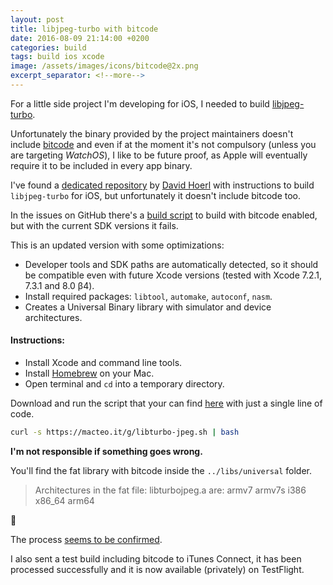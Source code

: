 ```yaml
---
layout: post
title: libjpeg-turbo with bitcode
date: 2016-08-09 21:14:00 +0200
categories: build
tags: build ios xcode
image: /assets/images/icons/bitcode@2x.png
excerpt_separator: <!--more-->
---
```


For a little side project I'm developing for iOS, I needed to build [libjpeg-turbo](http://libjpeg-turbo.virtualgl.org).

Unfortunately the binary provided by the project maintainers doesn't include [bitcode](https://developer.apple.com/library/tvos/documentation/IDEs/Conceptual/AppDistributionGuide/AppThinning/AppThinning.html) and even if at the moment it's not compulsory (unless you are targeting _WatchOS_), I like to be future proof, as Apple will eventually require it to be included in every app binary.

I've found a [dedicated repository](https://github.com/dhoerl/libjpeg-turbo-builder) by [David Hoerl](https://github.com/dhoerl) with instructions to build `libjpeg-turbo` for iOS, but unfortunately it doesn't include bitcode too.

In the issues on GitHub there's a [build script](https://github.com/libjpeg-turbo/libjpeg-turbo/issues/5) to build with bitcode enabled, but with the current SDK versions it fails.

<!--more-->

This is an updated version with some optimizations:

- Developer tools and SDK paths are automatically detected, so it should be compatible even with future Xcode versions (tested with Xcode 7.2.1, 7.3.1 and 8.0 β4).
- Install required packages: `libtool`, `automake`, `autoconf`, `nasm`.
- Creates a Universal Binary library with simulator and device architectures.

#### Instructions:

- Install Xcode and command line tools.
- Install [Homebrew](http://brew.sh) on your Mac.
- Open terminal and `cd` into a temporary directory.

Download and run the script that your can find [here](/g/libturbo-jpeg.sh) with just a single line of code.

```bash
curl -s https://macteo.it/g/libturbo-jpeg.sh | bash
```

**I'm not responsible if something goes wrong.**

You'll find the fat library with bitcode inside the `../libs/universal` folder.

> Architectures in the fat file: libturbojpeg.a are: armv7 armv7s i386 x86_64 arm64

🎉

The process [seems to be confirmed](https://github.com/libjpeg-turbo/libjpeg-turbo/issues/5#issuecomment-238588594).

I also sent a test build including bitcode to iTunes Connect, it has been processed successfully and it is now available (privately) on TestFlight.
